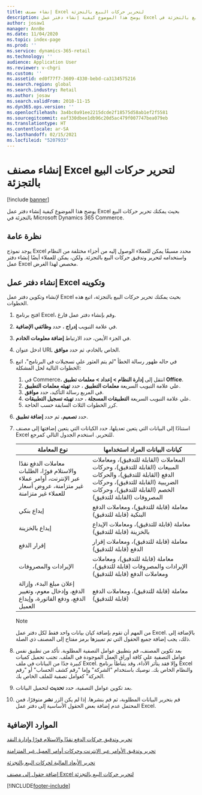 ```yaml
---
title: إنشاء مصنف Excel لتحرير حركات البيع بالتجزئة
description: يوضح هذا الموضوع كيفية إنشاء دفتر عمل Excel بحيث يمكنك تحرير حركات البيع بالتجزئة في Microsoft Dynamics 365 Commerce.
author: josaw1
manager: AnnBe
ms.date: 11/04/2020
ms.topic: index-page
ms.prod: ''
ms.service: dynamics-365-retail
ms.technology: ''
audience: Application User
ms.reviewer: v-chgri
ms.custom: ''
ms.assetid: ed0f77f7-3609-4330-bebd-ca3134575216
ms.search.region: global
ms.search.industry: Retail
ms.author: josaw
ms.search.validFrom: 2018-11-15
ms.dyn365.ops.version: ''
ms.openlocfilehash: 3a4bc0a91ee2215dcde2f18575d58ab1ef2f5581
ms.sourcegitcommit: eaf330dbee1db96c20d5ac479f007747bea079eb
ms.translationtype: HT
ms.contentlocale: ar-SA
ms.lasthandoff: 02/15/2021
ms.locfileid: "5207933"
---
```

# <a name="create-an-excel-workbook-to-edit-retail-transactions"></a>إنشاء مصنف Excel لتحرير حركات البيع بالتجزئة

[!include [banner](../includes/banner.md)]

يوضح هذا الموضوع كيفية إنشاء دفتر عمل Excel بحيث يمكنك تحرير حركات البيع بالتجزئة في Microsoft Dynamics 365 Commerce.

## <a name="overview"></a>نظرة عامة

يوجد نموذج Excel محدد مسبقًا يمكن للعملاء الوصول إليه من أجزاء مختلفة من النظام واستخدامه لتحرير وتدقيق حركات البيع بالتجزئة. ولكن، يمكن للعملاء أيضًا إنشاء دفتر عمل Excel مخصص لهذا الغرض.

## <a name="create-and-configure-an-excel-workbook"></a>إنشاء دفتر عمل Excel وتكوينه

لإنشاء وتكوين دفتر عمل Excel بحيث يمكنك تحرير حركات البيع بالتجزئة، اتبع هذه الخطوات.

1. افتح برنامج Excel، وقم بإنشاء دفتر عمل فارغ.
1. في علامة التبويب **إدراج** ، حدد **وظائفي الإضافية**.
1. في الجزء الأيمن، حدد الارتباط **إضافة معلومات الخادم**.
1. ادخل عنوان URL الخاص بالخادم، ثم حدد **موافق**.
1. في حاله ظهور رسالة الخطأ "لم يتم العثور علي تسجيلات في البرنامج"، اتبع الخطوات التالية لحل المشكلة:

    1. في Commerce، انتقل إلى **‏‫إدارة النظام‬ \> إعداد \> معلمات تطبيق Office**.
    1. علي علامة التبويب السريعة **معلمات التطبيق** ، حدد **تهيئه معلمات التطبيق**.
    1. في المربع رسالة التأكيد، حدد **موافق**.
    1. علي علامة التبويب السريعة **التطبيقات المسجلة** ، حدد **تهيئه تسجيل التطبيقات**.
    1. كرر الخطوات الثلاث السابقة حسب الحاجة.

1. حدد **تصميم**، ثم حدد **إضافة تطبيق**.
1. استنادًا إلى البيانات التي يتعين تعديلها، حدد الكيانات التي يتعين إضافتها إلى مصنف Excel للتحرير. استخدم الجدول التالي كمرجع.

    | نوع المعاملة | كيانات البيانات المراد استخدامها |
    |------------------|----------------------|
    | معاملات الدفع نقدًا والاستلام فورًا‬‬‏‫، الطلبات عبر الإنترنت، أوامر عملاء غير متزامنة، عروض أسعار للعملاء غير متزامنة | المعاملات (القابلة للتدقيق)، ومعاملات المبيعات (القابلة للتدقيق)، وحركات الدفع (القابلة للتدقيق)، والحركات الضريبية (القابلة للتدقيق)، وحركات الخصم (القابلة للتدقيق)، وحركات المصروفات (القابلة للتدقيق) |
    | إيداع بنكي | معاملة (قابلة للتدقيق)، ومعاملات الدفع البنكية (قابلة للتدقيق) |
    | إيداع بالخزينة | معاملة (قابلة للتدقيق)، ومعاملات الإيداع بالخزينة (قابلة للتدقيق) |
    | إقرار الدفع | معاملة (قابلة للتدقيق)، ومعاملات إقرار الدفع (قابلة للتدقيق) |
    | الإيرادات والمصروفات | معاملة (قابلة للتدقيق)، ومعاملات الإيرادات والمصروفات (قابلة للتدقيق)، ومعاملات الدفع (قابلة للتدقيق) |
    | إعلان مبلغ البدء، وإزالة الدفع، وإدخال معوم، وتغيير الدفع، ودفع الفاتورة، وإيداع العميل | معاملة (قابلة للتدقيق)، ومعاملات الدفع (قابلة للتدقيق) |

    > [!NOTE]
    > من المهم أن تقوم بإضافة كيان بيانات واحد فقط لكل دفتر عمل Excel. بالإضافة إلى ذلك، يجب إضافة جميع الحقول التي تم تمييزها برمز مفتاح إلى المصنف ذي الصلة.

1. بعد تكوين المصنف، قم بتطبيق عوامل التصفية المطلوبة. تأكد من تطبيق نفس عوامل التصفية علي كافة أوراق العمل الموجودة في الملف. تجنب تحميل كميات كبيرة جدًا من البيانات في ملف Excel. وإلا فقد يتأثر الأداء، وقد يتباطأ برنامج Excel والنظام الخاص بك. نوصيك باستخدام "الشركة" وإما "رقم كشف الحساب" أو "رقم الحركة" كعوامل تصفية للملف الخاص بك.
1. بعد تكوين عوامل التصفية، حدد **تحديث** لتحميل البيانات.
1. قم بتحرير البيانات المطلوبة، ثم قم بنشرها. إذا لم يكن الزر **نشر** متوفرًا، فمن المحتمل عدم إضافة بعض الحقول الأساسية إلى دفتر عمل Excel.

## <a name="additional-resources"></a>الموارد الإضافية

[تحرير وتدقيق حركات الدفع نقدًا والاستلام فورًا وإدارة النقد](edit-cash-trans.md)

[تحرير وتدقيق الأوامر عبر الإنترنت وحركات أوامر العميل غير المتزامنة](edit-order-trans.md)

[تحرير الأبعاد المالية لحركات البيع بالتجزئة](edit-financial-dim.md)

[إضافة حقول إلى مصنف Excel لتحرير حركات البيع بالتجزئة](add-fields-excel.md)


[!INCLUDE[footer-include](../includes/footer-banner.md)]